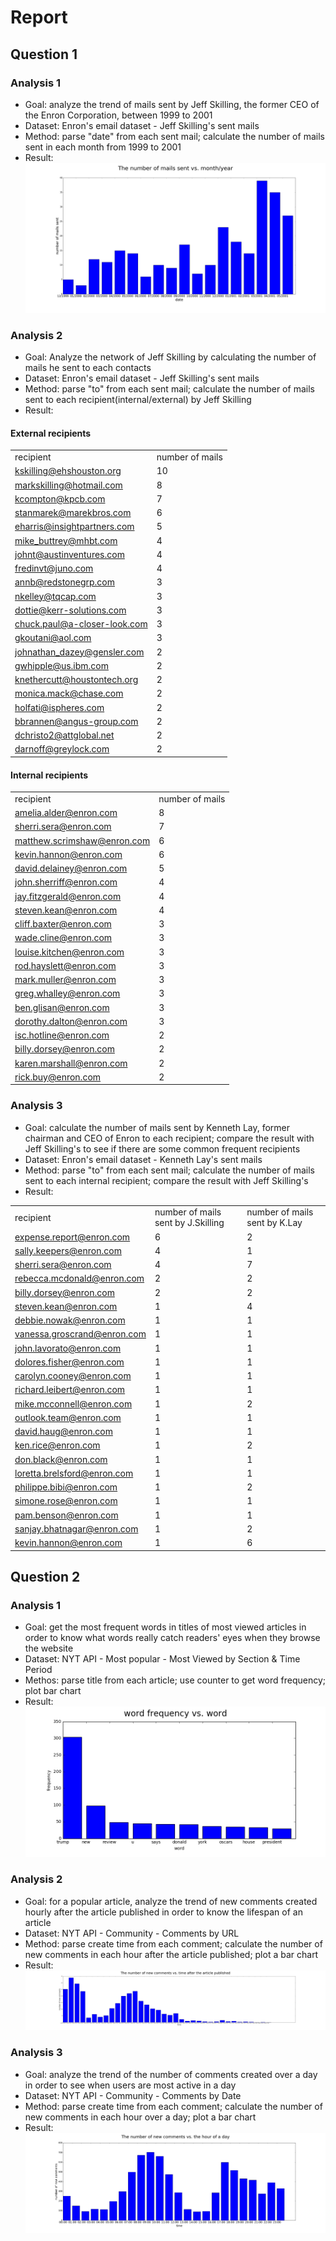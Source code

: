# Report
## Question 1
### Analysis 1
- Goal: analyze the trend of mails sent by Jeff Skilling, the former CEO of the Enron Corporation, between 1999 to 2001
- Dataset: Enron's email dataset - Jeff Skilling's sent mails
- Method: parse "date" from each sent mail; calculate the number of mails sent in each month from 1999 to 2001
- Result: ![Alt text](que1/ana_1/ana_1.png)

### Analysis 2
- Goal: Analyze the network of Jeff Skilling by calculating the number of mails he sent to each contacts
- Dataset: Enron's email dataset - Jeff Skilling's sent mails
- Method: parse "to" from each sent mail; calculate the number of mails sent to each recipient(internal/external) by Jeff Skilling
- Result:

#### External recipients
|                              |                 | 
|------------------------------|-----------------| 
| recipient                    | number of mails | 
| kskilling@ehshouston.org     | 10              | 
| markskilling@hotmail.com     | 8               | 
| kcompton@kpcb.com            | 7               | 
| stanmarek@marekbros.com      | 6               | 
| eharris@insightpartners.com  | 5               | 
| mike_buttrey@mhbt.com        | 4               | 
| johnt@austinventures.com     | 4               | 
| fredinvt@juno.com            | 4               | 
| annb@redstonegrp.com         | 3               | 
| nkelley@tqcap.com            | 3               | 
| dottie@kerr-solutions.com    | 3               | 
| chuck.paul@a-closer-look.com | 3               | 
| gkoutani@aol.com             | 3               | 
| johnathan_dazey@gensler.com  | 2               | 
| gwhipple@us.ibm.com          | 2               | 
| knethercutt@houstontech.org  | 2               | 
| monica.mack@chase.com        | 2               | 
| holfati@ispheres.com         | 2               | 
| bbrannen@angus-group.com     | 2               | 
| dchristo2@attglobal.net      | 2               | 
| darnoff@greylock.com         | 2               | 

#### Internal recipients
|                             |                 | 
|-----------------------------|-----------------| 
| recipient                   | number of mails | 
| amelia.alder@enron.com      | 8               | 
| sherri.sera@enron.com       | 7               | 
| matthew.scrimshaw@enron.com | 6               | 
| kevin.hannon@enron.com      | 6               | 
| david.delainey@enron.com    | 5               | 
| john.sherriff@enron.com     | 4               | 
| jay.fitzgerald@enron.com    | 4               | 
| steven.kean@enron.com       | 4               | 
| cliff.baxter@enron.com      | 3               | 
| wade.cline@enron.com        | 3               | 
| louise.kitchen@enron.com    | 3               | 
| rod.hayslett@enron.com      | 3               | 
| mark.muller@enron.com       | 3               | 
| greg.whalley@enron.com      | 3               | 
| ben.glisan@enron.com        | 3               | 
| dorothy.dalton@enron.com    | 3               | 
| isc.hotline@enron.com       | 2               | 
| billy.dorsey@enron.com      | 2               | 
| karen.marshall@enron.com    | 2               | 
| rick.buy@enron.com          | 2               | 


### Analysis 3
- Goal: calculate the number of mails sent by Kenneth Lay, former chairman and CEO of Enron to each recipient; compare the result with Jeff Skilling's to see if there are some common frequent recipients
- Dataset: Enron's email dataset - Kenneth Lay's sent mails
- Method: parse "to" from each sent mail; calculate the number of mails sent to each internal recipient; compare the result with Jeff Skilling's
- Result:

|                             |                                    |                               | 
|-----------------------------|------------------------------------|-------------------------------| 
| recipient                   | number of mails sent by J.Skilling | number of mails sent by K.Lay | 
| expense.report@enron.com    | 6                                  | 2                             | 
| sally.keepers@enron.com     | 4                                  | 1                             | 
| sherri.sera@enron.com       | 4                                  | 7                             | 
| rebecca.mcdonald@enron.com  | 2                                  | 2                             | 
| billy.dorsey@enron.com      | 2                                  | 2                             | 
| steven.kean@enron.com       | 1                                  | 4                             | 
| debbie.nowak@enron.com      | 1                                  | 1                             | 
| vanessa.groscrand@enron.com | 1                                  | 1                             | 
| john.lavorato@enron.com     | 1                                  | 1                             | 
| dolores.fisher@enron.com    | 1                                  | 1                             | 
| carolyn.cooney@enron.com    | 1                                  | 1                             | 
| richard.leibert@enron.com   | 1                                  | 1                             | 
| mike.mcconnell@enron.com    | 1                                  | 2                             | 
| outlook.team@enron.com      | 1                                  | 1                             | 
| david.haug@enron.com        | 1                                  | 1                             | 
| ken.rice@enron.com          | 1                                  | 2                             | 
| don.black@enron.com         | 1                                  | 1                             | 
| loretta.brelsford@enron.com | 1                                  | 1                             | 
| philippe.bibi@enron.com     | 1                                  | 2                             | 
| simone.rose@enron.com       | 1                                  | 1                             | 
| pam.benson@enron.com        | 1                                  | 1                             | 
| sanjay.bhatnagar@enron.com  | 1                                  | 2                             | 
| kevin.hannon@enron.com      | 1                                  | 6                             | 

## Question 2
### Analysis 1
- Goal: get the most frequent words in titles of most viewed articles in order to know what words really catch readers' eyes when they browse the website
- Dataset: NYT API - Most popular - Most Viewed by Section & Time Period
- Methos: parse title from each article; use counter to get word frequency; plot bar chart
- Result: ![Alt text](que2/ana_1/ana_1.png)

### Analysis 2
- Goal: for a popular article, analyze the trend of new comments created hourly after the article published in order to know the lifespan of an article
- Dataset: NYT API - Community - Comments by URL
- Method: parse create time from each comment; calculate the number of new comments in each hour after the article published; plot a bar chart
- Result: ![Alt text](que2/ana_2/ana_2.png)

### Analysis 3
- Goal: analyze the trend of the number of comments created over a day in order to see when users are most active in a day
- Dataset: NYT API - Community - Comments by Date
- Method: parse create time from each comment; calculate the number of new comments in each hour over a day; plot a bar chart
- Result: ![Alt text](que2/ana_3/ana_3.png)